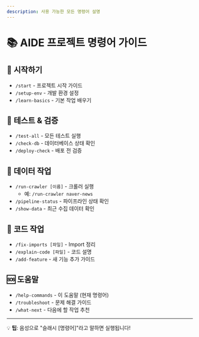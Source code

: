 ```yaml
---
description: 사용 가능한 모든 명령어 설명
---
```


# 📚 AIDE 프로젝트 명령어 가이드

## 🚀 시작하기
- `/start` - 프로젝트 시작 가이드
- `/setup-env` - 개발 환경 설정
- `/learn-basics` - 기본 작업 배우기

## 🧪 테스트 & 검증
- `/test-all` - 모든 테스트 실행
- `/check-db` - 데이터베이스 상태 확인
- `/deploy-check` - 배포 전 검증

## 🔧 데이터 작업
- `/run-crawler [이름]` - 크롤러 실행
  - 예: `/run-crawler naver-news`
- `/pipeline-status` - 파이프라인 상태 확인
- `/show-data` - 최근 수집 데이터 확인

## 📝 코드 작업
- `/fix-imports [파일]` - Import 정리
- `/explain-code [파일]` - 코드 설명
- `/add-feature` - 새 기능 추가 가이드

## 🆘 도움말
- `/help-commands` - 이 도움말 (현재 명령어)
- `/troubleshoot` - 문제 해결 가이드
- `/what-next` - 다음에 할 작업 추천

---

💡 **팁**: 음성으로 "슬래시 [명령어]"라고 말하면 실행됩니다!
